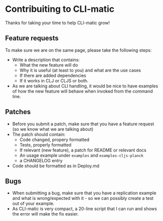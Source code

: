 # Contribuiting to CLI-matic

Thanks for taking your time to help CLI-matic grow!

## Feature requests

To make sure we are on the same page, please take the following steps:

* Write a description that contains:
  - What the new feature will do
  - Why it is useful (at least to you) and what are the use cases
  - If there are added dependencies
  - If it works in CLJ or CLJS or both.
* As we are talking about CLI handling, it would be nice to have examples
  of how the new feature will behave when invoked from the command line.


## Patches

* Before you submit a patch, make sure that you have a feature request (so we know what we are talking about)
* The patch should contain:
  - Code changed, propery formatted
  - Tests, properly formatted
  - If relevant (new feature), a patch for README or relevant docs
  - An usage example under `examples` and `examples-cljs-planck`
  - a CHANGELOG entry
* Code should be formatted as in Deploy.md

## Bugs

* When submitting a bug, make sure that you have a replication example and what is wrong/expected with it - 
  so we can possibly create a test out of your example.
* As CLI-matic is very compact, a 20-line script that I can run and shows the error will make the 
  fix easier.

  

